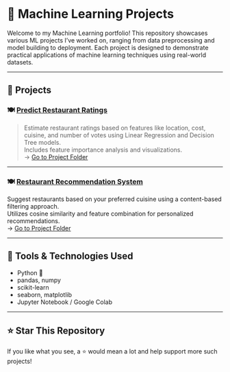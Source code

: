 # 🚀 Machine Learning Projects

Welcome to my Machine Learning portfolio! This repository showcases various ML projects I’ve worked on, ranging from data preprocessing and model building to deployment. Each project is designed to demonstrate practical applications of machine learning techniques using real-world datasets.

---
## 📂 Projects

### 🍽️ [Predict Restaurant Ratings](./Predict%20Restaurant%20Ratings/)
> Estimate restaurant ratings based on features like location, cost, cuisine, and number of votes using Linear Regression and Decision Tree models.  
> Includes feature importance analysis and visualizations.  
→ [Go to Project Folder](./Predict%20Restaurant%20Ratings/)

---

### 🍽️ [Restaurant Recommendation System](./Restaurant%20Recommendation%20System/)  
Suggest restaurants based on your preferred cuisine using a content-based filtering approach.  
Utilizes cosine similarity and feature combination for personalized recommendations.  
→ [Go to Project Folder](./Restaurant%20Recommendation%20System/)

---


## 🧠 Tools & Technologies Used

- Python 🐍
- pandas, numpy
- scikit-learn
- seaborn, matplotlib
- Jupyter Notebook / Google Colab

---

## ⭐️ Star This Repository

If you like what you see, a ⭐️ would mean a lot and help support more such projects!



